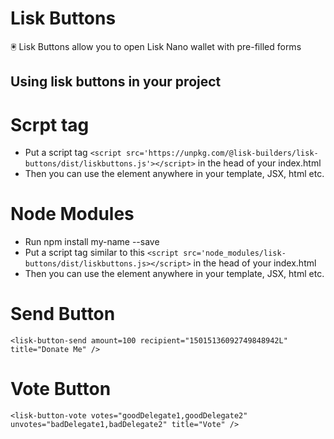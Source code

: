 # Lisk Buttons
🖲️ Lisk Buttons allow you to open Lisk Nano wallet with pre-filled forms

## Using lisk buttons in your project

# Scrpt tag
- Put a script tag `<script src='https://unpkg.com/@lisk-builders/lisk-buttons/dist/liskbuttons.js'></script>` in the head of your index.html
- Then you can use the element anywhere in your template, JSX, html etc.

# Node Modules
- Run npm install my-name --save
- Put a script tag similar to this `<script src='node_modules/lisk-buttons/dist/liskbuttons.js></script>` in the head of your index.html
- Then you can use the element anywhere in your template, JSX, html etc.

# Send Button
```
<lisk-button-send amount=100 recipient="15015136092749848942L" title="Donate Me" />
```

# Vote Button
```
<lisk-button-vote votes="goodDelegate1,goodDelegate2" unvotes="badDelegate1,badDelegate2" title="Vote" />
```

